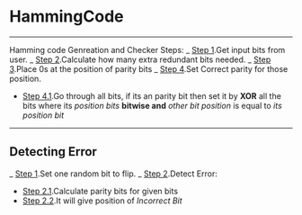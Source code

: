 # HammingCode

---

Hamming code Genreation and Checker
Steps:
_ [Step 1](https://github.com/ChaitanyaLKulkarni/HammingCode/blob/master/hammingCode.py#L80).Get input bits from user.
_ [Step 2](https://github.com/ChaitanyaLKulkarni/HammingCode/blob/master/hammingCode.py#L5).Calculate how many extra redundant bits needed.
_ [Step 3](https://github.com/ChaitanyaLKulkarni/HammingCode/blob/master/hammingCode.py#L12).Place 0s at the position of parity bits
_ [Step 4](https://github.com/ChaitanyaLKulkarni/HammingCode/blob/master/hammingCode.py#L35).Set Correct parity for those position.

-   [Step 4.1](https://github.com/ChaitanyaLKulkarni/HammingCode/blob/master/hammingCode.py#L40).Go through all bits, if its an parity bit then set it by **XOR** all the bits where its _position bits_ **bitwise and** _other bit position_ is equal to _its position bit_

---

## Detecting Error

_ [Step 1](https://github.com/ChaitanyaLKulkarni/HammingCode/blob/master/hammingCode.py#L99).Set one random bit to flip.
_ [Step 2](https://github.com/ChaitanyaLKulkarni/HammingCode/blob/master/hammingCode.py#L58).Detect Error:

-   [Step 2.1](https://github.com/ChaitanyaLKulkarni/HammingCode/blob/master/hammingCode.py#L63).Calculate parity bits for given bits
-   [Step 2.2](https://github.com/ChaitanyaLKulkarni/HammingCode/blob/master/hammingCode.py#L75).It will give position of _Incorrect Bit_
